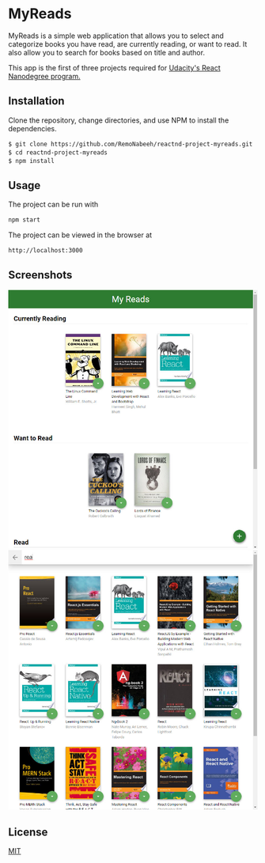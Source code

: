 # MyReads

MyReads is a simple web application that allows you to select and categorize books you have read, are currently reading, or want to read.
It also allow you to search for books based on title and author.

This app is the first of three projects required for [Udacity's React Nanodegree program.](https://www.udacity.com/course/react-nanodegree--nd019)

## Installation

Clone the repository, change directories, and use NPM to install the dependencies.

```bash
$ git clone https://github.com/RemoNabeeh/reactnd-project-myreads.git
$ cd reactnd-project-myreads
$ npm install
```

## Usage

The project can be run with

```bash
npm start
```

The project can be viewed in the browser at

```bash
http://localhost:3000
```

## Screenshots

![ScreenShot](https://github.com/RemoNabeeh/reactnd-project-myreads/blob/master/src/images/MyReads-1.jpg)
![ScreenShot](https://github.com/RemoNabeeh/reactnd-project-myreads/blob/master/src/images/MyReads-2.jpg)

## License

[MIT](https://choosealicense.com/licenses/mit/)
